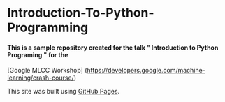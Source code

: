 # **Introduction-To-Python-Programming**

#### This is a sample repository created for the talk " Introduction to Python Programing " for the 
[Google MLCC Workshop] (https://developers.google.com/machine-learning/crash-course/) 

This site was built using [GitHub Pages](https://pages.github.com/).
